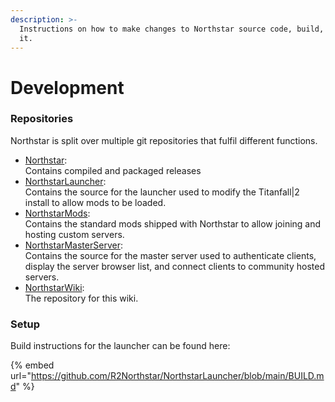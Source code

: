 ```yaml
---
description: >-
  Instructions on how to make changes to Northstar source code, build, and run
  it.
---
```


# Development

### Repositories

Northstar is split over multiple git repositories that fulfil different functions.

* [Northstar](development.md#repositories):\
  Contains compiled and packaged releases
* [NorthstarLauncher](https://github.com/R2Northstar/NorthstarLauncher):\
  Contains the source for the launcher used to modify the Titanfall|2 install to allow mods to be loaded.
* [NorthstarMods](https://github.com/R2Northstar/NorthstarMods):\
  Contains the standard mods shipped with Northstar to allow joining and hosting custom servers.
* [NorthstarMasterServer](https://github.com/R2Northstar/NorthstarMasterServer):\
  Contains the source for the master server used to authenticate clients, display the server browser list, and connect clients to community hosted servers.
* [NorthstarWiki](https://github.com/R2Northstar/NorthstarWiki):\
  The repository for this wiki.



### Setup

Build instructions for the launcher can be found here:

{% embed url="https://github.com/R2Northstar/NorthstarLauncher/blob/main/BUILD.md" %}

